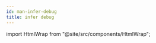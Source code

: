 ```yaml
---
id: man-infer-debug
title: infer debug
---
```


import HtmlWrap from "@site/src/components/HtmlWrap";

<HtmlWrap url="/man/next/infer-debug.1.html" />
